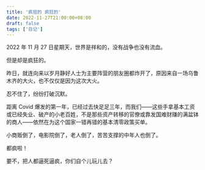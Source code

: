 ```yaml
---
title: '疯狂的 疯狂的'
date: 2022-11-27T21:00:00+08:00
draft: false
tags: ['日记']
---
```


2022 年 11 月 27 日星期天，世界是祥和的，没有战争也没有流血。

但是却是疯狂的。

昨日，就连向来以岁月静好人士为主要阵营的朋友圈都炸开了，原因来自一场乌鲁木齐的大火，也不仅仅是因为这次大火。

忍不住了，纷纷打破沉默。

距离 Covid 爆发的第一年，已经过去快足足三年，而我们——这些手拿基本工资或已经失业、破产的小老百姓，不是那些资产转移的官僚或靠发国难财赚的满盆钵的商人——依然在为这个国家一错再错的基本清零政策买单。

小商贩倒了，电影院倒了，老人倒了，苦苦支撑的中年人也倒了。

都疯啦！

要不，把人都逼死逼疯，你们自个儿玩儿去？
